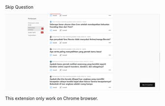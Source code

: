 Skip Question

![ScreenShot](https://raw.githubusercontent.com/kiriru96/skipquestion/master/images/Capture.PNG)

This extension only work on Chrome browser.
